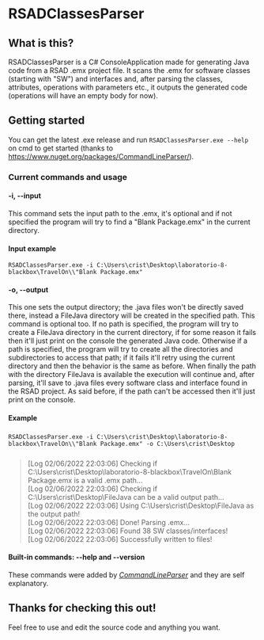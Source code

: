 # RSADClassesParser

## What is this?

RSADClassesParser is a C# ConsoleApplication made for generating Java code from a RSAD .emx project file. It scans the .emx for software classes (starting with "SW") and interfaces and, after parsing the classes, attributes, operations with parameters etc., it outputs the generated code (operations will have an empty body for now).

## Getting started

You can get the latest .exe release and run `RSADClassesParser.exe --help` on cmd to get started (thanks to https://www.nuget.org/packages/CommandLineParser/).

### Current commands and usage

#### -i, --input
This command sets the input path to the .emx, it's optional and if not specified the program will try to find a "Blank Package.emx" in the current directory.

#### Input example
 `RSADClassesParser.exe -i C:\Users\crist\Desktop\laboratorio-8-blackbox\TravelOn\\"Blank Package.emx"`

#### -o, --output
This one sets the output directory; the .java files won't be directly saved there, instead a FileJava directory will be created in the specified path. This command is optional too.
If no path is specified, the program will try to create a FileJava directory in the current directory, if for some reason it fails then it'll just print on the console the generated Java code.
Otherwise if a path is specified, the program will try to create all the directories and subdirectories to access that path; if it fails it'll retry using the current directory and then the behavior is the same as before.
When finally the path with the directory FileJava is available the execution will continue and, after parsing, it'll save to .java files every software class and interface found in the RSAD project.
As said before, if the path can't be accessed then it'll just print on the console.

#### Example
##### 
`RSADClassesParser.exe -i C:\Users\crist\Desktop\laboratorio-8-blackbox\TravelOn\\"Blank Package.emx" -o C:\Users\crist\Desktop`

##### 

> [Log 02/06/2022 22:03:06] Checking if C:\Users\crist\Desktop\laboratorio-8-blackbox\TravelOn\Blank Package.emx is a valid .emx path...<br>
[Log 02/06/2022 22:03:06] Checking if C:\Users\crist\Desktop\FileJava can be a valid output path...<br>
[Log 02/06/2022 22:03:06] Using C:\Users\crist\Desktop\FileJava as the output path!<br>
[Log 02/06/2022 22:03:06] Done! Parsing .emx...<br>
[Log 02/06/2022 22:03:06] Found 38 SW classes/interfaces!<br>
[Log 02/06/2022 22:03:06] Successfully written to files!


#### Built-in commands: --help and --version
These commands were added by *[CommandLineParser](https://github.com/commandlineparser/commandline)* and they are self explanatory.

## Thanks for checking this out!

Feel free to use and edit the source code and anything you want.
